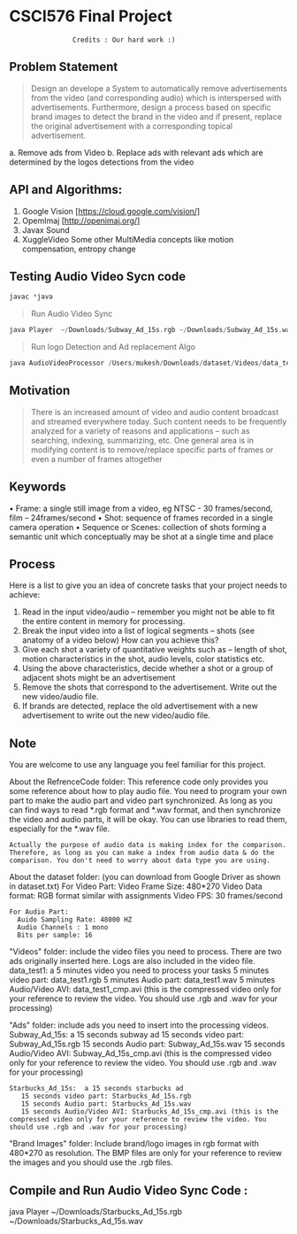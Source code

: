 # CSCI576 Final Project
					Credits : Our hard work :)	

## Problem Statement
> Design an  develope a System to automatically remove advertisements from the video (and corresponding audio) which is interspersed with advertisements. Furthermore, design a process based on specific brand images to detect the brand in the video and if present, replace the original advertisement with a corresponding topical advertisement.

a. Remove ads from Video
b. Replace ads with relevant ads which are determined by the logos detections from the video

## API and Algorithms:
1. Google Vision [https://cloud.google.com/vision/]
2. OpemImaj [http://openimaj.org/]
3. Javax Sound 
4. XuggleVideo
Some other MultiMedia concepts like motion compensation, entropy change

## Testing Audio Video Sycn code 

```C++
javac *java 
```
> Run Audio Video Sync
```C++
java Player  ~/Downloads/Subway_Ad_15s.rgb ~/Downloads/Subway_Ad_15s.wav
```

> Run logo Detection and Ad replacement Algo
``` C++
java AudioVideoProcessor /Users/mukesh/Downloads/dataset/Videos/data_test3.rgb /Users/mukesh/Downloads/dataset/Videos/data_test3.wav  /Users/mukesh/Downloads/dataset/Videos/video3.rgb /Users/mukesh/Downloads/dataset/Videos/audio3.wav
```

## Motivation 
> There is an increased amount of video and audio content broadcast and streamed everywhere today. Such content needs to be frequently analyzed for a variety of reasons and applications – such as searching, indexing, summarizing, etc. One general area is in modifying content is to remove/replace specific parts of frames or even a number of frames altogether


## Keywords
• Frame: a single still image from a video, eg NTSC - 30 frames/second, film – 24frames/second
• Shot: sequence of frames recorded in a single camera operation
• Sequence or Scenes: collection of shots forming a semantic unit which conceptually may be shot at a single time and place

## Process

Here is a list to give you an idea of concrete tasks that your project needs to achieve:
1. Read in the input video/audio – remember you might not be able to fit the entire content in memory for processing.
2. Break the input video into a list of logical segments – shots (see anatomy of a video below) How can you achieve this?
3. Give each shot a variety of quantitative weights such as – length of shot, motion characteristics in the shot, audio levels, color statistics etc.
4. Using the above characteristics, decide whether a shot or a group of adjacent shots might be an advertisement
5. Remove the shots that correspond to the advertisement. Write out the new video/audio file.
6. If brands are detected, replace the old advertisement with a new advertisement to
write out the new video/audio file.

## Note
You are welcome to use any language you feel familiar for this project.

About the RefrenceCode folder:
	This reference code only provides you some reference about how to play audio file. You need to program your own part to make the audio part and video part synchronized. As long as you can find ways to read *.rgb format and *.wav format, and then synchronize the video and audio parts, it will be okay. You can use libraries to read them, especially for the *.wav file. 
	
	Actually the purpose of audio data is making index for the comparison. Therefore, as long as you can make a index from audio data & do the comparison. You don't need to worry about data type you are using.

About the dataset folder: (you can download from Google Driver as shown in dataset.txt)
	For Video Part:
	  Video Frame Size: 480*270
	  Video Data format: RGB format similar with assignments
	  Video FPS: 30 frames/second

	For Audio Part:
	  Auido Sampling Rate: 48000 HZ
	  Audio Channels : 1 mono
	  Bits per sample: 16
	  
  "Videos" folder: 
    include the video files you need to process. There are two ads originally inserted here. Logs are also included in the video file.
	data_test1: a 5 minutes video you need to process your tasks
	   5 minutes video part: data_test1.rgb
	   5 minutes Audio part: data_test1.wav
	   5 minutes Audio/Video AVI: data_test1_cmp.avi (this is the compressed video only for your reference to review the video. You should use .rgb and .wav for your processing)
	   
  "Ads" folder: 
    include ads you need to insert into the processing videos.
	Subway_Ad_15s: a 15 seconds subway ad
	   15 seconds video part: Subway_Ad_15s.rgb
	   15 seconds Audio part: Subway_Ad_15s.wav
	   15 seconds Audio/Video AVI: Subway_Ad_15s_cmp.avi (this is the compressed video only for your reference to review the video. You should use .rgb and .wav for your processing)

	Starbucks_Ad_15s:  a 15 seconds starbucks ad
	   15 seconds video part: Starbucks_Ad_15s.rgb
	   15 seconds Audio part: Starbucks_Ad_15s.wav
	   15 seconds Audio/Video AVI: Starbucks_Ad_15s_cmp.avi (this is the compressed video only for your reference to review the video. You should use .rgb and .wav for your processing)
	   
  "Brand Images" folder: 
    Include brand/logo images in rgb format with 480*270 as resolution. 
	The BMP files are only for your reference to review the images and you should use the .rgb files.
	
	
## Compile and Run Audio Video Sync Code :
java Player ~/Downloads/Starbucks_Ad_15s.rgb ~/Downloads/Starbucks_Ad_15s.wav
